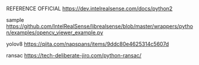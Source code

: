 REFERENCE
OFFICIAL
https://dev.intelrealsense.com/docs/python2

sample
https://github.com/IntelRealSense/librealsense/blob/master/wrappers/python/examples/opencv_viewer_example.py

yolov8
https://qiita.com/napspans/items/9ddc80e4625314c5607d

ransac
https://tech-deliberate-jiro.com/python-ransac/

